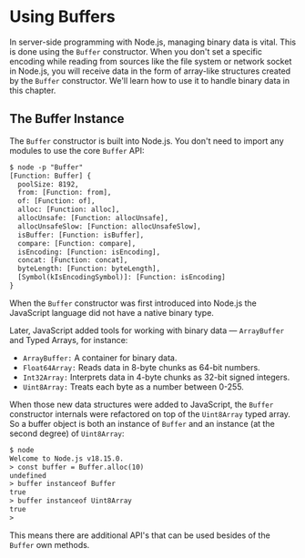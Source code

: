 # Using Buffers
In server-side programming with Node.js, managing binary data is vital. This is done using the
`Buffer` constructor. When you don't set a specific encoding while reading from sources like the
file system or network socket in Node.js, you will receive data in the form of array-like structures
created by the `Buffer` constructor. We'll learn how to use it to handle binary data in this chapter.

## The Buffer Instance
The `Buffer` constructor is built into Node.js. You don't need to import any modules to use the core
`Buffer` API:
```txt
$ node -p "Buffer"
[Function: Buffer] {
  poolSize: 8192,
  from: [Function: from],
  of: [Function: of],
  alloc: [Function: alloc],
  allocUnsafe: [Function: allocUnsafe],
  allocUnsafeSlow: [Function: allocUnsafeSlow],
  isBuffer: [Function: isBuffer],
  compare: [Function: compare],
  isEncoding: [Function: isEncoding],
  concat: [Function: concat],
  byteLength: [Function: byteLength],
  [Symbol(kIsEncodingSymbol)]: [Function: isEncoding]
}

```

When the `Buffer` constructor was first introduced into Node.js the JavaScript language did not have
a native binary type.

Later, JavaScript added tools for working with binary data — `ArrayBuffer` and Typed Arrays, for
instance:
- `ArrayBuffer:` A container for binary data.
- `Float64Array:` Reads data in 8-byte chunks as 64-bit numbers.
- `Int32Array:` Interprets data in 4-byte chunks as 32-bit signed integers.
- `Uint8Array:` Treats each byte as a number between 0-255.

When those new data structures were added to JavaScript, the `Buffer` constructor internals were
refactored on top of the `Uint8Array` typed array. So a buffer object is both an instance of
`Buffer` and an instance (at the second degree) of `Uint8Array`:
```txt
$ node
Welcome to Node.js v18.15.0.
> const buffer = Buffer.alloc(10)
undefined
> buffer instanceof Buffer
true
> buffer instanceof Uint8Array
true
> 

```

This means there are additional API's that can be used besides of the `Buffer` own methods. 
